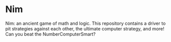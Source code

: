 Nim
===

Nim: an ancient game of math and logic.  This repository contains a driver to pit strategies against each other, the ultimate computer strategy, and more! Can you beat the NumberComputerSmart?
